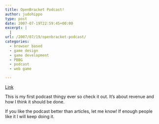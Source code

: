 ```yaml
---
title: OpenBracket Podcast!
author: judohippo
type: post
date: 2007-07-19T22:59:45+00:00
excerpt: |
  |
url: /2007/07/19/openbracket-podcast/
categories:
  - browser based
  - game design
  - game development
  - PBBG
  - podcast
  - web game

---
```

<a href="http://media1.podbean.com/podcast-blog-audio-video-media-files/blogs/14998/uploads/ob1.ogg" target="_blank" rel="noopener noreferrer">Link</a>

This is my first podcast thingy ever so check it out. It&#8217;s about revenue and how I think it should be done.

If you like the podcast better than articles, let me know! If enough people like it I will keep doing it.